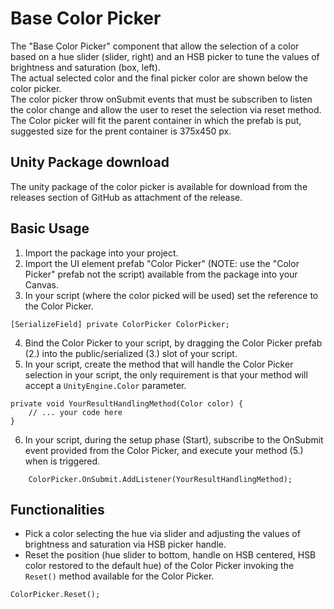 # Base Color Picker
The "Base Color Picker" component that allow the selection of a color based on a hue slider (slider, right) and an HSB picker to tune the values of brightness and saturation (box, left).  
The actual selected color and the final picker color are shown below the color picker.  
The color picker throw onSubmit events that must be subscriben to listen the color change and allow the user to reset the selection via reset method.  
The Color picker will fit the parent container in which the prefab is put, suggested size for the prent container is 375x450 px.  

## Unity Package download
The unity package of the color picker is available for download from the releases section of GitHub as attachment of the release.  

## Basic Usage
1. Import the package into your project.  
2. Import the UI element prefab "Color Picker" (NOTE: use the "Color Picker" prefab not the script) available from the package into your Canvas.  
3. In your script (where the color picked will be used) set the reference to the Color Picker.  
```
[SerializeField] private ColorPicker ColorPicker;
```
4. Bind the Color Picker to your script, by dragging the Color Picker prefab (2.) into the public/serialized (3.) slot of your script.  
5. In your script, create the method that will handle the Color Picker selection in your script, the only requirement is that your method will accept a `UnityEngine.Color` parameter.
```
private void YourResultHandlingMethod(Color color) {  
	// ... your code here
}
```
6. In your script, during the setup phase (Start), subscribe to the OnSubmit event provided from the Color Picker, and execute your method (5.) when is triggered.
```
	ColorPicker.OnSubmit.AddListener(YourResultHandlingMethod);
```
## Functionalities
- Pick a color selecting the hue via slider and adjusting the values of brightness and saturation via HSB picker handle.
- Reset the position (hue slider to bottom, handle on HSB centered, HSB color restored to the default hue) of the Color Picker invoking the `Reset()` method available for the Color Picker.
```
ColorPicker.Reset();
```
	
